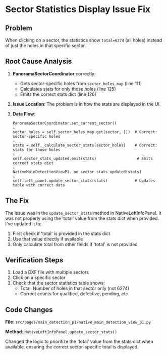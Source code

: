 # Sector Statistics Display Issue Fix

## Problem
When clicking on a sector, the statistics show `total=6274` (all holes) instead of just the holes in that specific sector.

## Root Cause Analysis

1. **PanoramaSectorCoordinator** correctly:
   - Gets sector-specific holes from `sector_holes_map` (line 111)
   - Calculates stats for only those holes (line 125)
   - Emits the correct stats dict (line 126)

2. **Issue Location**: The problem is in how the stats are displayed in the UI.

3. **Data Flow**:
   ```
   PanoramaSectorCoordinator.set_current_sector()
   ↓
   sector_holes = self.sector_holes_map.get(sector, [])  # Correct: sector-specific holes
   ↓
   stats = self._calculate_sector_stats(sector_holes)    # Correct: stats for those holes
   ↓
   self.sector_stats_updated.emit(stats)                  # Emits correct stats dict
   ↓
   NativeMainDetectionViewP1._on_sector_stats_updated(stats)
   ↓
   self.left_panel.update_sector_stats(stats)            # Updates table with correct data
   ```

## The Fix

The issue was in the `update_sector_stats` method in NativeLeftInfoPanel. It was not properly using the 'total' value from the stats dict when provided. I've updated it to:

1. First check if 'total' is provided in the stats dict
2. Use that value directly if available
3. Only calculate total from other fields if 'total' is not provided

## Verification Steps

1. Load a DXF file with multiple sectors
2. Click on a specific sector
3. Check that the sector statistics table shows:
   - Total: Number of holes in that sector only (not 6274)
   - Correct counts for qualified, defective, pending, etc.

## Code Changes

**File**: `src/pages/main_detection_p1/native_main_detection_view_p1.py`

**Method**: `NativeLeftInfoPanel.update_sector_stats()`

Changed the logic to prioritize the 'total' value from the stats dict when available, ensuring the correct sector-specific total is displayed.